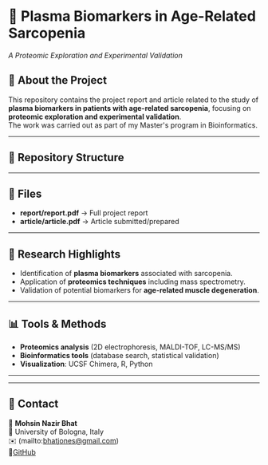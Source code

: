 # 🧬 Plasma Biomarkers in Age-Related Sarcopenia  
*A Proteomic Exploration and Experimental Validation*

## 📖 About the Project
This repository contains the project report and article related to the study of **plasma biomarkers in patients with age-related sarcopenia**, focusing on **proteomic exploration and experimental validation**.  
The work was carried out as part of my Master's program in Bioinformatics.

---

## 📂 Repository Structure


---

## 📝 Files
- **report/report.pdf** → Full project report
- **article/article.pdf** → Article submitted/prepared


---

## 🔬 Research Highlights
- Identification of **plasma biomarkers** associated with sarcopenia.  
- Application of **proteomics techniques** including mass spectrometry.  
- Validation of potential biomarkers for **age-related muscle degeneration**.  

---

## 📊 Tools & Methods
- **Proteomics analysis** (2D electrophoresis, MALDI-TOF, LC-MS/MS)  
- **Bioinformatics tools** (database search, statistical validation)  
- **Visualization**: UCSF Chimera, R, Python  

---


---

## 📧 Contact
👤 **Mohsin Nazir Bhat**  
📍 University of Bologna, Italy  
✉️ (mailto:bhatjones@gmail.com)  
🔗[GitHub](https://github.com/Mohsin32525)


